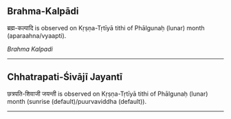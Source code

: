 ## Brahma-Kalpādi
ब्रह्म-कल्पादि is observed on Kṛṣṇa-Tṛtīyā tithi of Phālgunaḥ (lunar) month (aparaahna/vyaapti).

_Brahma Kalpadi_

---
## Chhatrapati-Śivājī Jayantī
छत्रपति-शिवाजी जयन्ती is observed on Kṛṣṇa-Tṛtīyā tithi of Phālgunaḥ (lunar) month (sunrise (default)/puurvaviddha (default)).



---

